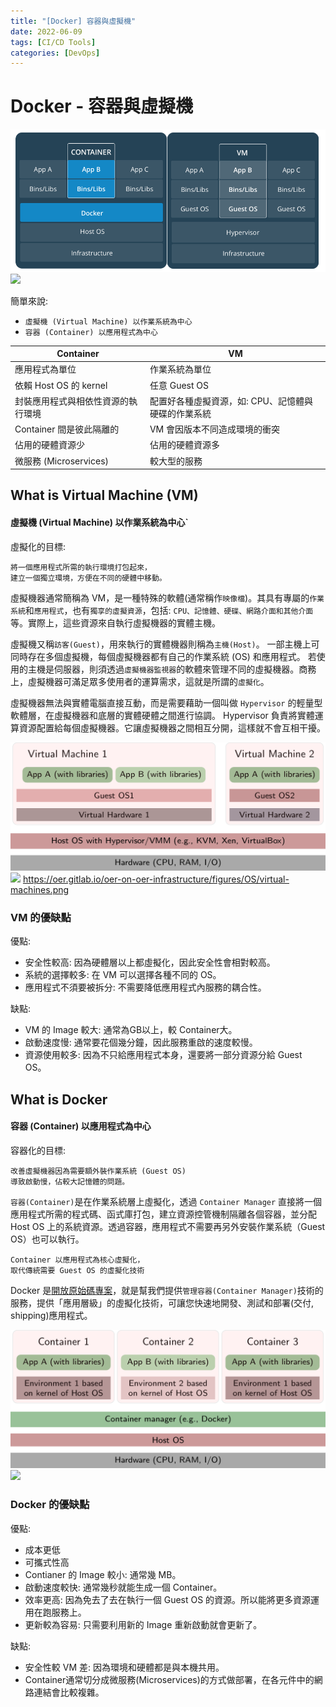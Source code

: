 ```yaml
---
title: "[Docker] 容器與虛擬機"
date: 2022-06-09
tags: [CI/CD Tools]
categories: [DevOps]
---
```


# Docker - 容器與虛擬機

![](images/docker_vs_vm.png)
![](/my-blog/images/devops/docker_vs_vm/docker_vs_vm.png)

簡單來說:

- `虛擬機 (Virtual Machine) 以作業系統為中心`
- `容器 (Container) 以應用程式為中心`

| Container | VM |
| --------- | -- |
| 應用程式為單位 | 作業系統為單位 |
| 依賴 Host OS 的 kernel | 任意 Guest OS |
| 封裝應用程式與相依性資源的執行環境  | 配置好各種虛擬資源，如: CPU、記憶體與硬碟的作業系統 |
| Container 間是彼此隔離的 | VM 會因版本不同造成環境的衝突 |
| 佔用的硬體資源少 | 佔用的硬體資源多 |
| 微服務 (Microservices) | 較大型的服務 |

## What is Virtual Machine (VM)

#### 虛擬機 (Virtual Machine) 以作業系統為中心`

虛擬化的目標:

    將一個應用程式所需的執行環境打包起來，
    建立一個獨立環境，方便在不同的硬體中移動。

虛擬機器通常簡稱為 VM，是一種特殊的軟體(通常稱作`映像檔`)。其具有專屬的`作業系統`和`應用程式`，也有`獨享的虛擬資源`，包括: `CPU、記憶體、硬碟、網路介面和其他介面`等。實際上，這些資源來自執行虛擬機器的實體主機。

虛擬機又稱`訪客(Guest)`，用來執行的實體機器則稱為`主機(Host)`。
一部主機上可同時存在多個虛擬機，每個虛擬機器都有自己的作業系統 (OS) 和應用程式。
若使用的主機是伺服器，則須透過`虛擬機器監視器`的軟體來管理不同的虛擬機器。商務上，虛擬機器可滿足眾多使用者的運算需求，這就是所謂的`虛擬化`。

虛擬機器無法與實體電腦直接互動，而是需要藉助一個叫做 `Hypervisor` 的輕量型軟體層，在虛擬機器和底層的實體硬體之間進行協調。
Hypervisor 負責將實體運算資源配置給每個虛擬機器。它讓虛擬機器之間相互分開，這樣就不會互相干擾。

![](images/vm.png)
![](/my-blog/images/devops/docker_vs_vm/vm.png)
https://oer.gitlab.io/oer-on-oer-infrastructure/figures/OS/virtual-machines.png

### VM 的優缺點

優點:

- 安全性較高: 因為硬體層以上都虛擬化，因此安全性會相對較高。
- 系統的選擇較多: 在 VM 可以選擇各種不同的 OS。
- 應用程式不須要被拆分: 不需要降低應用程式內服務的耦合性。

缺點:

- VM 的 Image 較大: 通常為GB以上，較 Container大。
- 啟動速度慢: 通常要花個幾分鐘，因此服務重啟的速度較慢。
- 資源使用較多: 因為不只給應用程式本身，還要將一部分資源分給 Guest OS。

## What is Docker

#### 容器 (Container) 以應用程式為中心

容器化的目標:

    改善虛擬機器因為需要額外裝作業系統 (Guest OS)
    導致啟動慢，佔較大記憶體的問題。

`容器(Container)`是在作業系統層上虛擬化，透過 `Container Manager` 直接將一個應用程式所需的程式碼、函式庫打包，建立資源控管機制隔離各個容器，並分配 Host OS 上的系統資源。透過容器，應用程式不需要再另外安裝作業系統（Guest OS）也可以執行。

```
Container 以應用程式為核心虛擬化，
取代傳統需要 Guest OS 的虛擬化技術
```

Docker 是[開放原始碼專案](https://github.com/moby/moby)，就是幫我們提供`管理容器(Container Manager)`技術的服務，提供「應用層級」的虛擬化技術，可讓您快速地開發、測試和部署(交付, shipping)應用程式。

![](images/container.png)
![](/my-blog/images/devops/docker_vs_vm/container.png)

### Docker 的優缺點

優點:

- 成本更低
- 可攜式性高
- Contianer 的 Image 較小: 通常幾 MB。
- 啟動速度較快: 通常幾秒就能生成一個 Container。
- 效率更高: 因為免去了去在執行一個 Guest OS 的資源。所以能將更多資源運用在跑服務上。
- 更新較為容易: 只需要利用新的 Image 重新啟動就會更新了。

缺點:

- 安全性較 VM 差: 因為環境和硬體都是與本機共用。
- Container通常切分成微服務(Microservices)的方式做部署，在各元件中的網路連結會比較複雜。
